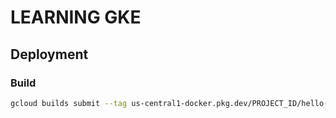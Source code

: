 # LEARNING GKE

## Deployment
### Build
```bash
gcloud builds submit --tag us-central1-docker.pkg.dev/PROJECT_ID/hello-repo/helloworld-gke .
```
